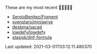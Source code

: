 These are my most recent 🌟🌟🌟🌟🌟

* [SergioBenitez/Figment](https://github.com/SergioBenitez/Figment)
* [svenstaro/miniserve](https://github.com/svenstaro/miniserve)
* [desbma/sacad](https://github.com/desbma/sacad)
* [lowdefy/lowdefy](https://github.com/lowdefy/lowdefy)
* [stasjok/dnf-formula](https://github.com/stasjok/dnf-formula)

Last updated: 2021-03-01T03:12:11.480370
